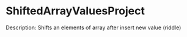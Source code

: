 ShiftedArrayValuesProject
=========================

Description: Shifts an elements of array after insert new value (riddle)
